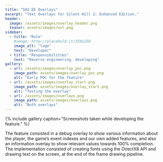 ```yaml
---
title: "SH2:EE Overlays"
excerpt: "Text Overlays for Silent Hill 2: Enhanced Edition."
header:
  image: /assets/images/overlay_header.png
  teaser: assets/images/ovl.png
sidebar:
  - title: "Role"
    #image: http://placehold.it/350x250
    image_alt: "logo"
    text: "Developer"
  - title: "Responsibilities"
    text: "Reverse engineering, developing"
gallery:
  - url: /assets/images/overlay_poc.png
    image_path: assets/images/overlay_poc.png
    alt: "Early POC for the feature"
  - url: /assets/images/overlay_start.png
    image_path: assets/images/overlay_start.png
    alt: "Testing the overlay"
  - url: /assets/images/overlays.png
    image_path: assets/images/overlays.png
    alt: "Both overlays"
---
```


{% include gallery caption="Screenshots taken while developing the feature." %}


The feature consisted in a debug overlay to show various information about the player, the game’s event indexes and our own added features, and also an information overlay to show relevant values towards 100% completion.
The implementation consisted of creating fonts using the DirectX8 API and drawing text on the screen, at the end of the frame drawing pipeline.